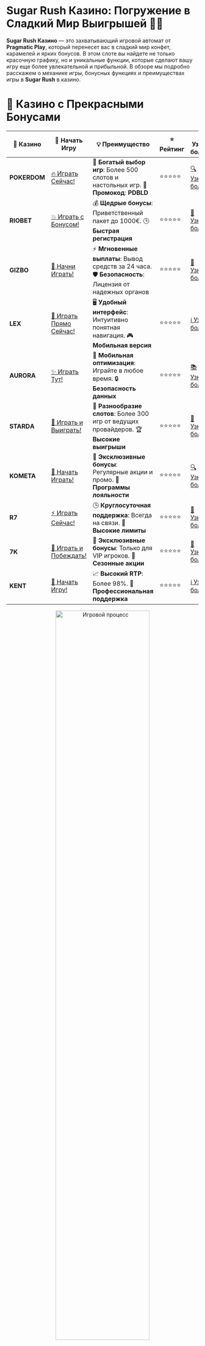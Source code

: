# **Sugar Rush Казино: Погружение в Сладкий Мир Выигрышей 🍭🎰**

**Sugar Rush Казино** — это захватывающий игровой автомат от **Pragmatic Play**, который перенесет вас в сладкий мир конфет, карамелей и ярких бонусов. В этом слоте вы найдете не только красочную графику, но и уникальные функции, которые сделают вашу игру еще более увлекательной и прибыльной. В обзоре мы подробно расскажем о механике игры, бонусных функциях и преимуществах игры в **Sugar Rush** в казино.

# 🌟 Казино с Прекрасными Бонусами

| 🎲 **Казино** | 🔗 **Начать Игру** | 💡 **Преимущество** | ⭐ **Рейтинг** | 🔗 **Узнать больше** | 🆕 **Новая информация** |
|--------------|---------------------|---------------------|----------------|----------------------|-------------------------|
| **POKERDOM**  | [🔥 Играть Сейчас!](https://brandplay.link/4k77v2yx) | 🎉 **Богатый выбор игр**: Более 500 слотов и настольных игр. 🎁 **Промокод**: **PDBLD** | ⭐⭐⭐⭐⭐ | [🔍 Узнать больше](https://brandplay.link/4k77v2yx) | 🏆 **Победители турниров** получают эксклюзивные подарки! |
| **RIOBET**    | [💥 Играть с Бонусом!](https://brandplay.link/7xBLTPyj) | 💰 **Щедрые бонусы**: Приветственный пакет до 1000€. 🕒 **Быстрая регистрация** | ⭐⭐⭐⭐⭐ | [📖 Узнать больше](https://brandplay.link/7xBLTPyj) | 💬 **Поддержка 24/7** для комфортной игры в любое время! |
| **GIZBO**     | [🚀 Начни Играть!](https://brandplay.link/bprXw4YV) | ⚡ **Мгновенные выплаты**: Вывод средств за 24 часа. 🛡️ **Безопасность**: Лицензия от надежных органов | ⭐⭐⭐⭐⭐ | [📝 Узнать больше](https://brandplay.link/bprXw4YV) | 🔒 **SSL-шифрование** для максимальной безопасности данных игроков. |
| **LEX**       | [💎 Играть Прямо Сейчас!](https://brandplay.link/zW4hdDFV) | 🖥️ **Удобный интерфейс**: Интуитивно понятная навигация. 🎮 **Мобильная версия** | ⭐⭐⭐⭐⭐ | [ℹ️ Узнать больше](https://brandplay.link/zW4hdDFV) | 📱 **Поддержка всех мобильных устройств** для удобства игры в любом месте. |
| **AURORA**    | [✨ Играть Тут!](https://10trafic-stat2.com/click/668546556bcc6313411604bd/6766/13032/subaccount) | 📱 **Мобильная оптимизация**: Играйте в любое время. 🔒 **Безопасность данных** | ⭐⭐⭐⭐⭐ | [📚 Узнать больше](https://10trafic-stat2.com/click/668546556bcc6313411604bd/6766/13032/subaccount) | 🌍 **Международная лицензия** на деятельность в разных странах. |
| **STARDА**    | [🎉 Играть и Выиграть!](https://brandplay.link/fB7xwRFL) | 🎰 **Разнообразие слотов**: Более 300 игр от ведущих провайдеров. 🏆 **Высокие выигрыши** | ⭐⭐⭐⭐⭐ | [🔎 Узнать больше](https://brandplay.link/fB7xwRFL) | 🎉 **Ежемесячные турниры** с крупными призами! |
| **KOMETA**    | [🎁 Начать Играть!](https://brandplay.link/8ZymQJV8) | 🎁 **Эксклюзивные бонусы**: Регулярные акции и промо. 🔄 **Программы лояльности** | ⭐⭐⭐⭐⭐ | [🔍 Узнать больше](https://brandplay.link/8ZymQJV8) | 🌟 **Персонализированные предложения** для долгосрочных игроков. |
| **R7**        | [⚡ Играть Сейчас!](https://brandplay.link/bMd3Yjsw) | 🕒 **Круглосуточная поддержка**: Всегда на связи. 💸 **Высокие лимиты** | ⭐⭐⭐⭐⭐ | [📖 Узнать больше](https://brandplay.link/bMd3Yjsw) | 🎯 **Рейтинг игроков** для лучших участников. |
| **7K**        | [🎯 Играть и Побеждать!](https://brandplay.link/BvQyFShp) | 🌟 **Эксклюзивные бонусы**: Только для VIP игроков. 🎉 **Сезонные акции** | ⭐⭐⭐⭐⭐ | [📝 Узнать больше](https://brandplay.link/BvQyFShp) | 🥇 **Особые привилегии** для постоянных игроков. |
| **KENT**      | [🔑 Начать Игру!](https://brandplay.link/Fv2WP3js) | 📈 **Высокий RTP**: Более 98%. 💼 **Профессиональная поддержка** | ⭐⭐⭐⭐⭐ | [ℹ️ Узнать больше](https://brandplay.link/Fv2WP3js) | 💬 **Поддержка на нескольких языках** для удобства игроков. |

<div align="center"> <img src="https://i.pinimg.com/originals/1d/b3/25/1db325483acbe642c6d4e6fdd73a4988.gif" alt="Игровой процесс" width="70%"> </div>
---

# 🚀 Быстрые Выигрыши и Поддержка

| 🎲 **Казино** | 🔗 **Начать Игру** | 💡 **Преимущество** | ⭐ **Рейтинг** | 🔗 **Узнать больше** | 🆕 **Новая информация** |
|--------------|---------------------|---------------------|----------------|----------------------|-------------------------|
| **GAMA**      | [🎯 Играть Прямо Сейчас!](https://brandplay.link/j6NMKsDz) | 🔍 **Интуитивный интерфейс**: Легкость использования. 🏅 **Престижные турниры** | ⭐⭐⭐⭐☆ | [🔎 Узнать больше](https://brandplay.link/j6NMKsDz) | 🏆 **Турниры с большими призами** каждый месяц. |
| **ONION**     | [💥 Играть и Выигрывать!](https://brandplay.link/zBGRVpQ9) | 🤑 **Низкие ставки**: Идеально для начинающих. 🔄 **Быстрые выводы** | ⭐⭐⭐⭐☆ | [🔍 Узнать больше](https://brandplay.link/zBGRVpQ9) | 🎮 **Казино для новичков** с простыми правилами. |
| **ЧЕМПИОН**   | [🏅 Играть в Турнире!](https://temon-gter.cfd/go/lRq?p80412p304504pcc44t17455) | 🏅 **Лояльная программа**: Награды за активность. 🎁 **Ежемесячные бонусы** | ⭐⭐⭐⭐☆ | [📖 Узнать больше](https://temon-gter.cfd/go/lRq?p80412p304504pcc44t17455) | 🥇 **Турниры и лояльность** — каждый шаг вознаграждается. |
| **VAVADA**    | [🚀 Играть Без Ожидания!](https://vavadapartner.pro/?promo=ea5c9275-6854-4505-94fc-95ab18221945-linkb2) | 🚀 **Быстрая регистрация**: Начните играть мгновенно. 🔐 **Безопасные транзакции** | ⭐⭐⭐⭐☆ | [📝 Узнать больше](https://vavadapartner.pro/?promo=ea5c9275-6854-4505-94fc-95ab18221945-linkb2) | 🏆 **Программа для новых игроков** с бонусами за регистрацию. |
| **FRIENDS**   | [🎉 Играть и Развлекаться!](https://gofriends.mba/linkb2) | 🤝 **Социальные игры**: Играйте с друзьями. 🌐 **Мультиплатформенность** | ⭐⭐⭐⭐☆ | [ℹ️ Узнать больше](https://gofriends.mba/linkb2) | 🎮 **Играйте с друзьями** и зарабатывайте бонусы за совместные действия. |
| **1WIN**      | [⚡ Играть и Выигрывать!](https://brandplay.link/smXVpBbG) | 🏆 **Спортивные ставки**: Широкий выбор видов спорта. 💵 **Высокие коэффициенты** | ⭐⭐⭐⭐☆ | [📚 Узнать больше](https://brandplay.link/smXVpBbG) | ⚽ **Бонусы на спортивные ставки** для активных игроков. |
| **DRIP**      | [💥 Играть Сразу!](https://drp-ircp01.com/c07e6a3db) | 🌐 **Инновационные игры**: Новейшие игровые технологии. 🛡️ **Высокая безопасность** | ⭐⭐⭐⭐☆ | [🔎 Узнать больше](https://drp-ircp01.com/c07e6a3db) | 🔧 **Инновационные функции** для удобства игры. |
| **JOYCASINO** | [🎰 Играть И Побеждать!](https://rpc30.call2me.pro/?/ru/registration?apkpop=0&partner=p24970p3291217pc98f) | 🎁 **Приятные бонусы**: Ежедневные акции и подарки. 🕹️ **Разнообразие игр** | ⭐⭐⭐⭐☆ | [🔍 Узнать больше](https://rpc30.call2me.pro/?/ru/registration?apkpop=0&partner=p24970p3291217pc98f) | 🎉 **Щедрые фриспины** для новых игроков. |
| **PLAYFORTUNA** | [🔥 Играть С Бонусом!](https://fortunapromo.net/alt/playfortuna/registration?0dc4a9362a71feb7e3f165fb8e766f70) | 🎉 **Регулярные акции**: Бонусы, фриспины и многое другое. 🏅 **Турниры** | ⭐⭐⭐⭐☆ | [📚 Узнать больше](https://fortunapromo.net/alt/playfortuna/registration?0dc4a9362a71feb7e3f165fb8e766f70) | 🎯 **Выгодные предложения** на популярные игры. |
| **SYKAA**     | [💸 Играть Сейчас!](https://s-two-way.com/?source=linkb2&pid=30697) | 💸 **Доступные ставки**: Идеально для новичков. 🎁 **Щедрые бонусы** | ⭐⭐⭐⭐☆ | [🔍 Узнать больше](https://s-two-way.com/?source=linkb2&pid=30697) | 💥 **Акции с большими бонусами** для новичков и опытных игроков. |

<div align="center"> <img src="https://schaeffers-cdn.s3.amazonaws.com/images/default-source/schaeffers-cdn-images/default-images/sectors/bigstock-casino-gambling-concept-with-f-369012793.jpg?sfvrsn=493ad806_4" alt="Игровой процесс" width="70%"> </div>
---

# 💸 Казино с Привлекательными Программами Лояльности

| 🎲 **Казино** | 🔗 **Начать Игру** | 💡 **Преимущество** | ⭐ **Рейтинг** | 🔗 **Узнать больше** | 🆕 **Новая информация** |
|--------------|---------------------|---------------------|----------------|----------------------|-------------------------|
| **KOMETA**    | [🎯 Начни Играть!](https://brandplay.link/8ZymQJV8) | 🎁 **Эксклюзивные бонусы**: Регулярные акции и промо. 🔄 **Программы лояльности** | ⭐⭐⭐⭐⭐ | [🔍 Узнать больше](https://brandplay.link/8ZymQJV8) | 🌟 **Персонализированные предложения** для долгосрочных игроков. |
| **1Xslots**   | [🏅 Играть Прямо Сейчас!](https://brandplay.link/hSB1khtr) | 🎉 **Множество акций**: Еженедельные бонусы и турниры. 🛡️ **Безопасность** | ⭐⭐⭐⭐⭐ | [📚 Узнать больше](https://brandplay.link/hSB1khtr) | 🏅 **Награды за активность**: участники программы лояльности получают специальные привилегии. |
| **R7**        | [🚀 Играть Сейчас!](https://brandplay.link/bMd3Yjsw) | 🕒 **Круглосуточная поддержка**: Всегда на связи. 💸 **Высокие лимиты** | ⭐⭐⭐⭐⭐ | [📖 Узнать больше](https://brandplay.link/bMd3Yjsw) | 💬 **VIP-поддержка** для постоянных игроков с приоритетом. |

<div align="center"> <img src="https://i.pinimg.com/originals/1d/b3/25/1db325483acbe642c6d4e6fdd73a4988.gif" alt="Игровой процесс" width="70%"> </div>
---

## Что Такое Sugar Rush Казино? 🍬

**Sugar Rush** — это слот с 7 барабанами и 7 рядами, где выигрыши образуются по системе **Cluster Pays** (кластеры символов). Вместо традиционных линий выплат здесь нужно собрать минимум 5 одинаковых символов в любой части экрана, чтобы получить выигрыш. Благодаря системе **Tumble** после каждого выигрыша символы исчезают, и на их место падают новые, давая шанс на повторный выигрыш.

### Почему стоит играть в Sugar Rush Казино?
- **Безопасность**: Все слоты в лицензированных казино предоставляют честные выигрыши и защищенные транзакции.
- **Уникальная механика**: Слот использует систему **Cluster Pays** и **Tumble**, что делает игру динамичной и с огромным потенциалом для множества выигрышей.
- **Приятная графика и музыка**: Сладкие символы, яркие анимации и веселое оформление создают атмосферу радости и праздника, идеально подходящую для любителей азартных игр.

## Особенности Sugar Rush Казино 🎰

### 1. **Система Cluster Pays** 🍭  
В **Sugar Rush** выигрыш происходит, когда 5 или более одинаковых символов группируются в кластеры. Это уникальная механика, которая позволяет выигрывать в любом месте на экране, а не по традиционным линиям выплат.

### 2. **Tumble Механика** 💥  
После того как вы выигрываете, символы исчезают, и на их место падают новые. Это дает шанс на дополнительные выигрыши в одном спине, что делает игру более динамичной и увлекательной.

### 3. **Бонусные Спины** 🎁  
В игре есть бонусная функция, которая активируется при выпадении 3 или более символов **Scatter**. Во время бесплатных спинов могут появляться множители, которые увеличивают ваш выигрыш в несколько раз.

### 4. **Множители** 💎  
Множители в **Sugar Rush** могут значительно повысить выигрыш. Во время бонусных спинов или в основной игре множители могут увеличиться до 128x, что дает шанс на огромные выигрыши.

## Как Играть в Sugar Rush Казино? 🎮

### 1. **Выбор Казино** 🏆  
Для начала выберите онлайн-казино, которое предлагает слот **Sugar Rush**. Этот слот доступен во многих популярных казино, и многие из них предоставляют бонусы за регистрацию и депозит, которые можно использовать для игры в **Sugar Rush**.

### 2. **Настройка Ставки** 💰  
Установите размер ставки, выбрав подходящий уровень и количество монет. В **Sugar Rush** ставка может варьироваться от 0.20 до 100 монет на один спин, что дает разнообразие в выборе для игроков с разными бюджетами.

### 3. **Запуск Игры** 🎰  
Нажмите на кнопку вращения, чтобы начать игру. Ваши выигрыши будут зависеть от того, сколько одинаковых символов соберется в кластере.

### 4. **Активирование Бонусных Функций** 🎁  
Если на экране выпадет 3 или более символа **Scatter**, активируется бонусный раунд с бесплатными спинами. В этом режиме на барабанах могут появляться множители, которые значительно увеличат ваш выигрыш.

## Преимущества Игры в Sugar Rush Казино 🏆

### 1. **Динамичные Выигрыши** 💸  
Благодаря системе **Tumble** и **Cluster Pays**, слот предлагает массу возможностей для выигрышей. Новые символы могут падать на место исчезнувших, давая шанс на дополнительные выигрыши в одном спине.

### 2. **Высокие Множители** ⚡  
В **Sugar Rush** можно получить множители до 128x, что открывает огромный потенциал для крупных выигрышей, особенно в бонусных раундах.

### 3. **Красочная Графика и Анимация** 🌈  
Яркие и красочные символы, анимации сладких угощений и веселая музыка создают атмосферу настоящего праздника. Это делает игру не только выгодной, но и увлекательной.

### 4. **Бонусные Спины** 🎁  
Бонусные спины с множителями — это основная особенность **Sugar Rush**. Они могут привести к огромным выплатам, особенно если множители достигнут максимальных значений.

## Советы по Игре в Sugar Rush Казино 🎯

### 1. **Используйте Бонусы Казино** 🎁  
Многие онлайн-казино предлагают бонусы за регистрацию или депозиты. Используйте эти предложения для игры в **Sugar Rush**, чтобы увеличить свой банкролл и продлить игровой процесс.

### 2. **Тестируйте Стратегии в Демо-Режиме** 🎮  
Если вы новичок, начинать лучше с демо-версии слота. Это поможет вам понять, как работает механика игры и какие функции активируются чаще всего.

### 3. **Следите за Волатильностью** 📊  
**Sugar Rush** имеет среднюю волатильность, что означает, что выигрыши могут быть умеренными, но стабильными. Планируйте свои ставки с учетом этого.

### 4. **Играйте Ответственно** 🛡️  
Как и в любой азартной игре, важно установить лимиты на ставки и не выходить за пределы бюджета. Играйте для удовольствия, а не только ради выигрышей.

## Заключение 🏁

**Sugar Rush Казино** — это слот, который сочетает в себе яркую графику, увлекательную механику и огромный потенциал для крупных выигрышей. Система **Cluster Pays**, **Tumble** и множители делают его не только прибыльным, но и захватывающим. Пробуйте **Sugar Rush** в демо-режиме или играйте на реальные деньги, и наслаждайтесь сладкими победами в онлайн-казино.

---
*Азартные игры могут вызвать зависимость. Играйте ответственно и выбирайте только лицензированные казино для безопасной игры.*  

